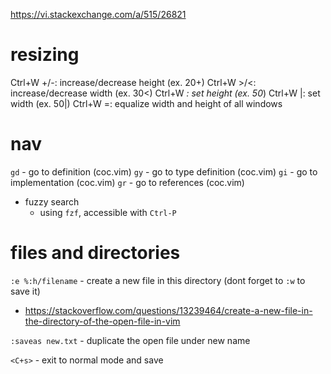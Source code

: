 https://vi.stackexchange.com/a/515/26821


# resizing

Ctrl+W +/-: increase/decrease height (ex. 20<C-w>+)
Ctrl+W >/<: increase/decrease width (ex. 30<C-w><)
Ctrl+W _: set height (ex. 50<C-w>_)
Ctrl+W |: set width (ex. 50<C-w>|)
Ctrl+W =: equalize width and height of all windows

# nav

`gd` - go to definition (coc.vim)
`gy` - go to type definition (coc.vim)
`gi` - go to implementation (coc.vim)
`gr` - go to references (coc.vim)


- fuzzy search
  - using `fzf`, accessible with `Ctrl-P`

# files and directories
`:e %:h/filename` - create a new file in this directory (dont forget to `:w` to save it)
  - https://stackoverflow.com/questions/13239464/create-a-new-file-in-the-directory-of-the-open-file-in-vim

`:saveas new.txt` - duplicate the open file under new name

`<C+s>` - exit to normal mode and save
